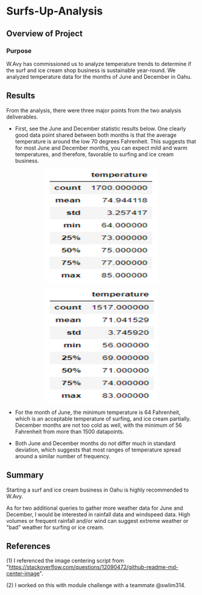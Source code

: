 # Surfs-Up-Analysis
## Overview of Project
  
### Purpose
  
W.Avy has commissioned us to analyze temperature trends to determine if the surf and ice cream shop business is sustainable year-round. We analyzed temperature data for the months of June and December in Oahu. 
  
## Results
  
From the analysis, there were three major points from the two analysis deliverables.

* First, see the June and December statistic results below. One clearly good data point shared between both months is that the average temperature is around the low 70 degrees Fahrenheit. This suggests that for most June and December months, you can expect mild and warm temperatures, and therefore, favorable to surfing and ice cream business.

<p align="center">
  <img width="300" height="300" src= "https://github.com/chkCreate/surfs_up/blob/8d299cb0c1c3a88c3256bf30e275f8197572e175/Resources/June-temperature.PNG" >
</p>
    
<p align="center">
  <img width="300" height="300" src= "https://github.com/chkCreate/surfs_up/blob/8d299cb0c1c3a88c3256bf30e275f8197572e175/Resources/December-temperature.PNG" >
</p>
  
* For the month of June, the minimum temperature is 64 Fahrenheit, which is an acceptable temperature of surfing, and ice cream partially. December months are not too cold as well, with the minimum of 56 Fahrenheit from more than 1500 datapoints. 
  
* Both June and December months do not differ much in standard deviation, which suggests that most ranges of temperature spread around a similar number of frequency.
   
## Summary
  
Starting a surf and ice cream business in Oahu is highly recommended to W.Avy.
  
As for two additional queries to gather more weather data for June and December, I would be interested in rainfall data and windspeed data. High volumes or frequent rainfall and/or wind can suggest extreme weather or "bad" weather for surfing or ice cream.
  
## References
  
(1) I referenced the image centering script from "https://stackoverflow.com/questions/12090472/github-readme-md-center-image".
  
(2) I worked on this with module challenge with a teammate @swlim314.

